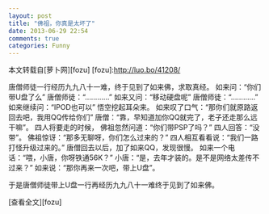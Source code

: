 ```yaml
---
layout: post
title: "佛祖，你真是太坏了"
date: 2013-06-29 22:54
comments: true
categories: Funny
---
```

本文转载自[萝卜网][fozu]
[fozu]:http://luo.bo/41208/

唐僧师徒一行经历九九八十一难，终于见到了如来佛，求取真经。
如来问：“你们带U盘了么”
唐僧师徒：“…………”
如来又问：“移动硬盘呢”
唐僧师徒：“…………”
如来继续问：“IPOD也可以”
悟空挖起耳朵来。
如来叹了口气：“那你们就原路返回去吧，我用QQ传给你们”
唐僧：“靠，早知道加你QQ就完了，老子还走那么远干嘛”。
四人将要走的时候，
佛祖忽然问道：“你们带PSP了吗？”
四人回答：“没带”。
佛祖惊讶：“那多无聊呀，你们怎么过来的？”
四人相互看看说：“我们一路打怪升级过来的。”
唐僧回去以后，加了如来QQ，发现很慢。
如来一个电话：“喂，小唐，你呀铁通56K？”
小唐：“是，去年才装的。是不是网络太差传不过来？”
如来说：“那你再来一次吧，带上U盘”。

于是唐僧师徒带上U盘一行再经历九九八十一难终于见到了如来佛。
<!--more-->

[查看全文][fozu]
